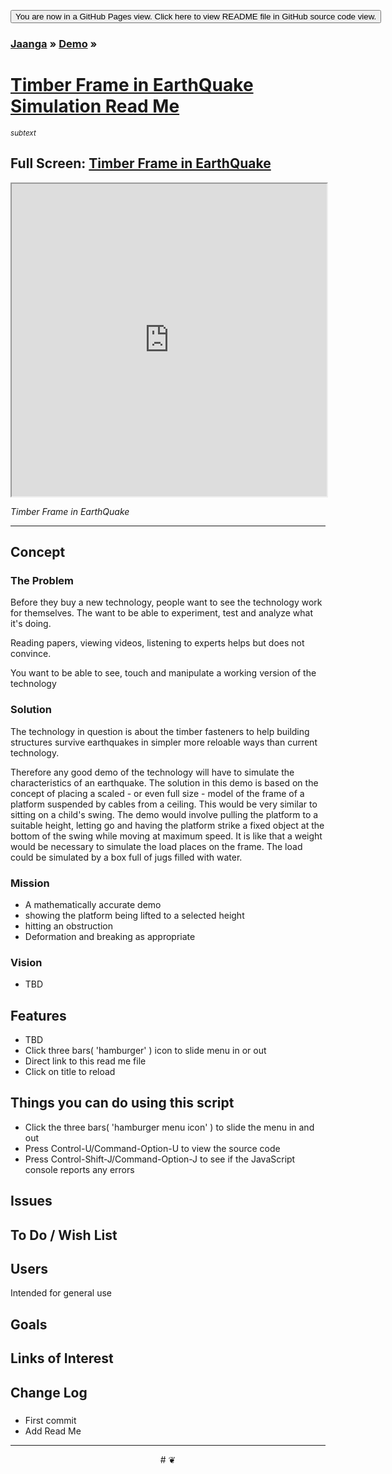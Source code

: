 <span style=display:none; >[You are now in GitHub source code view. Click here to view README file in GitHub Pages view]( https://jaanga.github.io/demo/alexi-k/#README.md "View file as a web page." ) </span>
<div><input type=button onclick=window.location.href='https://github.com/jaanga/jaanga.github.io/tree/master/demo/alexi-k/';
value='You are now in a GitHub Pages view. Click here to view README file in GitHub source code view.' ></div>

### [Jaanga]( https://jaanga.github.io/ ) &raquo; [Demo]( https://jaanga.github.io/demo/ ) &raquo;

# [Timber Frame in EarthQuake Simulation Read Me]( index.html#README.md )

_<small>subtext</small>_

## Full Screen: [ Timber Frame in EarthQuake ]( https://jaanga.github.io/demo/alexi-k/index.html )


<img src="" style=display:none; width=800 >


<iframe src=https://jaanga.github.io/demo/alexi-k/index.html width=100% height=500px ></iframe>

_Timber Frame in EarthQuake_

***


## Concept

### The Problem

Before they buy a new technology, people want to see the technology work for themselves. The want to be able to experiment, test and analyze what it's doing.

Reading papers, viewing videos, listening to experts helps but does not convince.

You want to be able to see, touch and manipulate a working version of the technology


### Solution

The technology in question is about the timber fasteners to help building structures survive earthquakes in simpler more reloable ways than current technology.

Therefore any good demo of the technology will have to simulate the characteristics of an earthquake. The solution in this demo is based on the concept of placing a scaled - or even full size - model of the frame of a platform suspended by cables from a ceiling. This would be very similar to sitting on a child's swing. The demo would involve pulling the platform to a suitable height, letting go and having the platform strike a fixed object at the bottom of the swing while moving at maximum speed. It is like that a weight would be necessary to simulate the load places on the frame. The load could be simulated by a box full of jugs filled with water.

### Mission

* A mathematically accurate demo
* showing the platform being lifted to a selected height
* hitting an obstruction
* Deformation and breaking as appropriate



### Vision

* TBD

## Features

* TBD
* Click three bars( 'hamburger' ) icon to slide menu in or out
* Direct link to this read me file
* Click on title to reload


## Things you can do using this script


* Click the three bars( 'hamburger menu icon' ) to slide the menu in and out
* Press Control-U/Command-Option-U to view the source code
* Press Control-Shift-J/Command-Option-J to see if the JavaScript console reports any errors


<!--
## Things you can do by editing the code

<iframe src='https://jaanga.github.io/cookbook-html/examples/libraries/ace-editor/ace-view-r1.html#
	http://jaanga.github.io/demo/xxxxx/index.html' width=100% height=600 ></iframe>

<input type=button onclick=window.location.href='https://github.com/jaanga/jaanga.github.io/tree/master/demo/index.html';
value='Source code listing' >


* Open this file: https://github.com/jaanga/jaanga.github.io/tree/master/cookbook-html/demo/xxxxx/index.html
* Click the 'Raw' icon and save the raw file to your computer
* Once you've downloaded the file, you can click it to run it.
* Open the file with a text editor
-->

## Issues



## To Do / Wish List



## Users

Intended for general use


## Goals


## Links of Interest



## Change Log

###

* First commit
* Add Read Me


***

<center title='Jaanga ~ your 3D happy place' >
# <a href=javascript:window.scrollTo(0,0); style=text-decoration:none; > ❦ </a>
</center>
